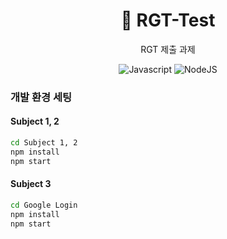 <div align="center" >

# 🌟 RGT-Test

RGT 제출 과제

![Javascript](https://img.shields.io/badge/javascript-ES6+-yellow?logo=javascript)
![NodeJS](https://img.shields.io/badge/node.js-v18-green?logo=node.js)

</div>

### 개발 환경 세팅

#### Subject 1, 2

```bash
cd Subject 1, 2
npm install
npm start
```

#### Subject 3

```bash
cd Google Login
npm install
npm start
```
